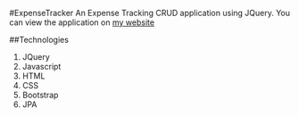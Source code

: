 #ExpenseTracker
An Expense Tracking CRUD application using JQuery. You can view the application on [my website](http://www.contramonk.com:8080/ExpenseTracker/)

##Technologies
1. JQuery
2. Javascript
3. HTML
4. CSS
5. Bootstrap
6. JPA
